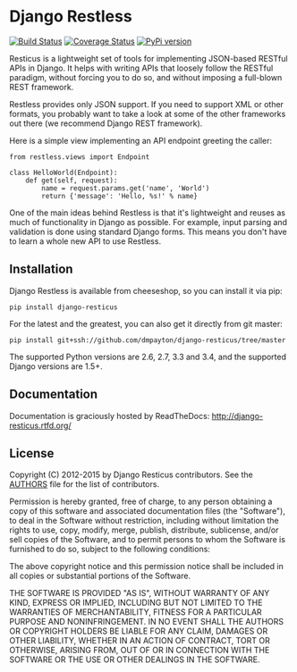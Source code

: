 # Django Restless

[![Build Status](https://secure.travis-ci.org/dmpayton/django-resticus.png?branch=master)](http://travis-ci.org/dmpayton/django-resticus)
[![Coverage Status](https://coveralls.io/repos/dmpayton/django-resticus/badge.png)](https://coveralls.io/r/dmpayton/django-resticus)
[![PyPi version](https://pypip.in/v/django-resticus/badge.png)](https://crate.io/packages/django-resticus/)

Resticus is a lightweight set of tools for implementing JSON-based
RESTful APIs in Django. It helps with writing APIs that loosely follow
the RESTful paradigm, without forcing you to do so, and without imposing a
full-blown REST framework.

Restless provides only JSON support. If you need to support XML or
other formats, you probably want to take a look at some of the other frameworks
out there (we recommend Django REST framework).

Here is a simple view implementing an API endpoint greeting the caller:

    from restless.views import Endpoint

    class HelloWorld(Endpoint):
        def get(self, request):
            name = request.params.get('name', 'World')
            return {'message': 'Hello, %s!' % name}

One of the main ideas behind Restless is that it's lightweight and reuses
as much of functionality in Django as possible. For example, input parsing and
validation is done using standard Django forms. This means you don't have to
learn a whole new API to use Restless.

## Installation

Django Restless is available from cheeseshop, so you can install it via pip:

    pip install django-resticus

For the latest and the greatest, you can also get it directly from git master:

    pip install git+ssh://github.com/dmpayton/django-resticus/tree/master

The supported Python versions are 2.6, 2.7, 3.3 and 3.4, and the supported
Django versions are 1.5+.

## Documentation

Documentation is graciously hosted by ReadTheDocs: http://django-resticus.rtfd.org/

## License

Copyright (C) 2012-2015 by Django Resticus contributors. See the
[AUTHORS](AUTHORS.md) file for the list of contributors.

Permission is hereby granted, free of charge, to any person obtaining a copy of this software and associated documentation files (the "Software"), to deal in the Software without restriction, including without limitation the rights to use, copy, modify, merge, publish, distribute, sublicense, and/or sell copies of the Software, and to permit persons to whom the Software is furnished to do so, subject to the following conditions:

The above copyright notice and this permission notice shall be included in all copies or substantial portions of the Software.

THE SOFTWARE IS PROVIDED "AS IS", WITHOUT WARRANTY OF ANY KIND, EXPRESS OR IMPLIED, INCLUDING BUT NOT LIMITED TO THE WARRANTIES OF MERCHANTABILITY, FITNESS FOR A PARTICULAR PURPOSE AND NONINFRINGEMENT. IN NO EVENT SHALL THE AUTHORS OR COPYRIGHT HOLDERS BE LIABLE FOR ANY CLAIM, DAMAGES OR OTHER LIABILITY, WHETHER IN AN ACTION OF CONTRACT, TORT OR OTHERWISE, ARISING FROM, OUT OF OR IN CONNECTION WITH THE SOFTWARE OR THE USE OR OTHER DEALINGS IN THE SOFTWARE.
